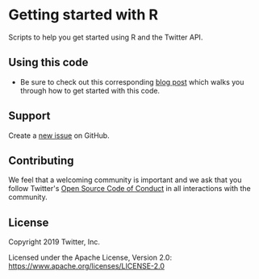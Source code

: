 # Getting started with R
Scripts to help you get started using R and the Twitter API.

## Using this code
* Be sure to check out this corresponding [blog post](https://dev.to/twitterdev/getting-started-with-r-and-the-twitter-api-1fdf) which walks you through how to get started with this code.

## Support

Create a [new issue](https://github.com/twitterdev/getting-started-with-r/issues) on GitHub.

## Contributing

We feel that a welcoming community is important and we ask that you follow Twitter's
[Open Source Code of Conduct](https://github.com/twitter/code-of-conduct/blob/master/code-of-conduct.md)
in all interactions with the community.

## License

Copyright 2019 Twitter, Inc.

Licensed under the Apache License, Version 2.0: https://www.apache.org/licenses/LICENSE-2.0
